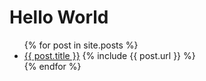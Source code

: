 # Hello World

<ul>
  {% for post in site.posts %}
    <li>
      <a href="{{ post.url }}">{{ post.title }}</a>
      {% include {{ post.url }} %}
    </li>
  {% endfor %}
</ul>